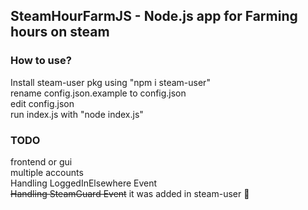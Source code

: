 <h2> SteamHourFarmJS - Node.js app for Farming hours on steam </h2>


<h3>How to use?</h3>


Install steam-user pkg using "npm i steam-user"<br/>
rename config.json.example to config.json<br/>
edit config.json<br/>
run index.js with "node index.js"<br/>

<h3>TODO</h3>


frontend or gui<br/>
multiple accounts<br/>
Handling LoggedInElsewhere Event<br/>
~~Handling SteamGuard Event~~ it was added in steam-user :facepalm:


